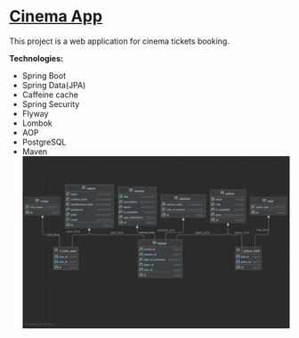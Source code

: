 # [Cinema App]()

This project is a web application for cinema tickets booking.

**Technologies:**

* Spring Boot
* Spring Data(JPA)
* Caffeine cache
* Spring Security
* Flyway
* Lombok
* AOP
* PostgreSQL
* Maven
![img_1.png](img_1.png)
